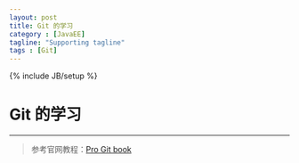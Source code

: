 ```yaml
---
layout: post
title: Git 的学习
category : [JavaEE]
tagline: "Supporting tagline"
tags : [Git]
---
```

{% include JB/setup %}
# Git 的学习
---

> 参考官网教程：[Pro Git book ](https://git-scm.com/book/zh/v2)
